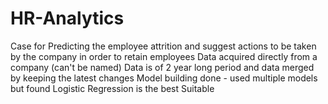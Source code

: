 # HR-Analytics
Case for Predicting the employee attrition and suggest actions to be taken by the company in order to retain employees
Data acquired directly from a company (can't be named)
Data is of 2 year long period and data merged by keeping the latest changes
Model building done - used multiple models but found Logistic Regression is the best Suitable
